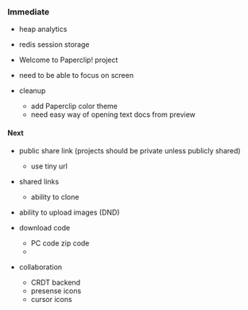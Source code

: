 
### Immediate

- heap analytics
- redis session storage
- Welcome to Paperclip! project

- need to be able to focus on screen

- cleanup
  - add Paperclip color theme
  - need easy way of opening text docs from preview


#### Next

- public share link (projects should be private unless publicly shared)
  - use tiny url

- shared links
  - ability to clone

- ability to upload images (DND)
- download code
  - PC code zip code
  - 

- collaboration
  - CRDT backend
  - presense icons
  - cursor icons
